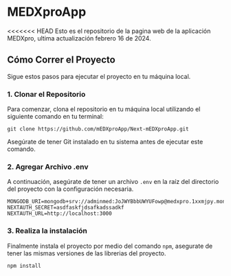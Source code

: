 # MEDXproApp

<<<<<<< HEAD
Esto es el repositorio de la pagina web de la aplicación MEDXpro, ultima actualización febrero 16 de 2024.

## Cómo Correr el Proyecto

Sigue estos pasos para ejecutar el proyecto en tu máquina local.

### 1. Clonar el Repositorio

Para comenzar, clona el repositorio en tu máquina local utilizando el siguiente comando en tu terminal:

```plaintext
git clone https://github.com/mEDXproApp/Next-mEDXproApp.git
```

Asegúrate de tener Git instalado en tu sistema antes de ejecutar este comando.

### 2. Agregar Archivo .env

A continuación, asegúrate de tener un archivo `.env` en la raíz del directorio del proyecto con la configuración necesaria.

```plaintext
MONGODB_URI=mongodb+srv://adminmed:JoJWYBbbUWYUFowp@medxpro.1xxmjpy.mongodb.net/authapp
NEXTAUTH_SECRET=asdfaskfjdsafkadssadkf
NEXTAUTH_URL=http://localhost:3000
```
### 3. Realiza la instalación

Finalmente instala el proyecto por medio del comando `npm`, asegurate de tener las mismas versiones de las librerias del proyecto.

```plaintext
npm install
```


